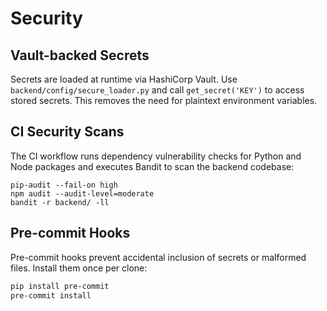 # Security

## Vault-backed Secrets

Secrets are loaded at runtime via HashiCorp Vault. Use `backend/config/secure_loader.py` and call `get_secret('KEY')` to access stored secrets. This removes the need for plaintext environment variables.

## CI Security Scans

The CI workflow runs dependency vulnerability checks for Python and Node packages and executes Bandit to scan the backend codebase:

```
pip-audit --fail-on high
npm audit --audit-level=moderate
bandit -r backend/ -ll
```

## Pre-commit Hooks

Pre-commit hooks prevent accidental inclusion of secrets or malformed files. Install them once per clone:

```bash
pip install pre-commit
pre-commit install
```
